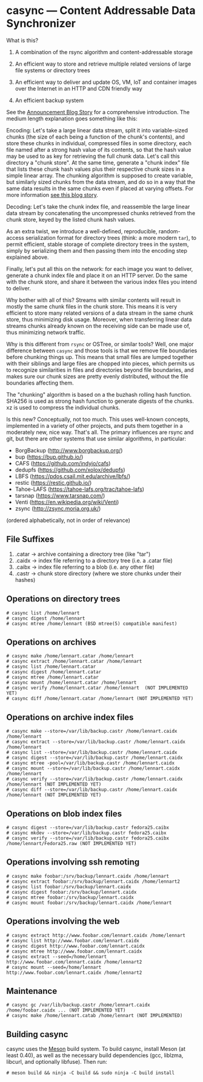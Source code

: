 # casync — Content Addressable Data Synchronizer

What is this?

1. A combination of the rsync algorithm and content-addressable storage

2. An efficient way to store and retrieve multiple related versions of large file systems or directory trees

3. An efficient way to deliver and update OS, VM, IoT and container images over the Internet in an HTTP and CDN friendly way

4. An efficient backup system

See the [Announcement Blog
Story](http://0pointer.net/blog/casync-a-tool-for-distributing-file-system-images.html) for a
comprehensive introduction. The medium length explanation goes something like
this:

Encoding: Let's take a large linear data stream, split it into
variable-sized chunks (the size of each being a function of the
chunk's contents), and store these chunks in individual, compressed
files in some directory, each file named after a strong hash value of
its contents, so that the hash value may be used to as key for
retrieving the full chunk data. Let's call this directory a "chunk
store". At the same time, generate a "chunk index" file that lists
these chunk hash values plus their respective chunk sizes in a simple
linear array. The chunking algorithm is supposed to create variable,
but similarly sized chunks from the data stream, and do so in a way
that the same data results in the same chunks even if placed at
varying offsets. For more information [see this blog
story](https://moinakg.wordpress.com/2013/06/22/high-performance-content-defined-chunking/).

Decoding: Let's take the chunk index file, and reassemble the large
linear data stream by concatenating the uncompressed chunks retrieved
from the chunk store, keyed by the listed chunk hash values.

As an extra twist, we introduce a well-defined, reproducible,
random-access serialization format for directory trees (think: a more
modern `tar`), to permit efficient, stable storage of complete directory
trees in the system, simply by serializing them and then passing them
into the encoding step explained above.

Finally, let's put all this on the network: for each image you want to
deliver, generate a chunk index file and place it on an HTTP
server. Do the same with the chunk store, and share it between the
various index files you intend to deliver.

Why bother with all of this? Streams with similar contents will result
in mostly the same chunk files in the chunk store. This means it is
very efficient to store many related versions of a data stream in the
same chunk store, thus minimizing disk usage. Moreover, when
transferring linear data streams chunks already known on the receiving
side can be made use of, thus minimizing network traffic.

Why is this different from `rsync` or OSTree, or similar tools? Well,
one major difference between `casync` and those tools is that we
remove file boundaries before chunking things up. This means that
small files are lumped together with their siblings and large files
are chopped into pieces, which permits us to recognize similarities in
files and directories beyond file boundaries, and makes sure our chunk
sizes are pretty evenly distributed, without the file boundaries
affecting them.

The "chunking" algorithm is based on a the buzhash rolling hash
function. SHA256 is used as strong hash function to generate digests
of the chunks. xz is used to compress the individual chunks.

Is this new? Conceptually, not too much. This uses well-known concepts,
implemented in a variety of other projects, and puts them together in a
moderately new, nice way. That's all. The primary influences are rsync and git,
but there are other systems that use similar algorithms, in particular:

- BorgBackup (http://www.borgbackup.org/)
- bup (https://bup.github.io/)
- CAFS (https://github.com/indyjo/cafs)
- dedupfs (https://github.com/xolox/dedupfs)
- LBFS (https://pdos.csail.mit.edu/archive/lbfs/)
- restic (https://restic.github.io/)
- Tahoe-LAFS (https://tahoe-lafs.org/trac/tahoe-lafs)
- tarsnap (https://www.tarsnap.com/)
- Venti (https://en.wikipedia.org/wiki/Venti)
- zsync (http://zsync.moria.org.uk/)

(ordered alphabetically, not in order of relevance)

## File Suffixes

1. .catar → archive containing a directory tree (like "tar")
2. .caidx → index file referring to a directory tree (i.e. a .catar file)
3. .caibx → index file referring to a blob (i.e. any other file)
4. .castr → chunk store directory (where we store chunks under their hashes)

## Operations on directory trees

```
# casync list /home/lennart
# casync digest /home/lennart
# casync mtree /home/lennart (BSD mtree(5) compatible manifest)
```

## Operations on archives

```
# casync make /home/lennart.catar /home/lennart
# casync extract /home/lennart.catar /home/lennart
# casync list /home/lennart.catar
# casync digest /home/lennart.catar
# casync mtree /home/lennart.catar
# casync mount /home/lennart.catar /home/lennart
# casync verify /home/lennart.catar /home/lennart  (NOT IMPLEMENTED YET)
# casync diff /home/lennart.catar /home/lennart (NOT IMPLEMENTED YET)
```

## Operations on archive index files

```
# casync make --store=/var/lib/backup.castr /home/lennart.caidx /home/lennart
# casync extract --store=/var/lib/backup.castr /home/lennart.caidx /home/lennart
# casync list --store=/var/lib/backup.castr /home/lennart.caidx
# casync digest --store=/var/lib/backup.castr /home/lennart.caidx
# casync mtree -pool=/var/lib/backup.castr /home/lennart.caidx
# casync mount --store=/var/lib/backup.castr /home/lennart.caidx /home/lennart
# casync verify --store=/var/lib/backup.castr /home/lennart.caidx /home/lennart (NOT IMPLEMENTED YET)
# casync diff --store=/var/lib/backup.castr /home/lennart.caidx /home/lennart (NOT IMPLEMENTED YET)
```

## Operations on blob index files

```
# casync digest --store=/var/lib/backup.castr fedora25.caibx
# casync mkdev --store=/var/lib/backup.castr fedora25.caibx
# casync verify --store=/var/lib/backup.castr fedora25.caibx /home/lennart/Fedora25.raw (NOT IMPLEMENTED YET)
```

## Operations involving ssh remoting

```
# casync make foobar:/srv/backup/lennart.caidx /home/lennart
# casync extract foobar:/srv/backup/lennart.caidx /home/lennart2
# casync list foobar:/srv/backup/lennart.caidx
# casync digest foobar:/srv/backup/lennart.caidx
# casync mtree foobar:/srv/backup/lennart.caidx
# casync mount foobar:/srv/backup/lennart.caidx /home/lennart
```

## Operations involving the web

```
# casync extract http://www.foobar.com/lennart.caidx /home/lennart
# casync list http://www.foobar.com/lennart.caidx
# casync digest http://www.foobar.com/lennart.caidx
# casync mtree http://www.foobar.com/lennart.caidx
# casync extract --seed=/home/lennart http://www.foobar.com/lennart.caidx /home/lennart2
# casync mount --seed=/home/lennart http://www.foobar.com/lennart.caidx /home/lennart2
```

## Maintenance

```
# casync gc /var/lib/backup.castr /home/lennart.caidx /home/foobar.caidx ... (NOT IMPLEMENTED YET)
# casync make /home/lennart.catab /home/lennart (NOT IMPLEMENTED)
```

## Building casync

casync uses the [Meson](http://mesonbuild.com/) build system. To build casync,
install Meson (at least 0.40), as well as the necessary build dependencies
(gcc, liblzma, libcurl, and optionally libfuse). Then run:

```
# meson build && ninja -C build && sudo ninja -C build install
```
